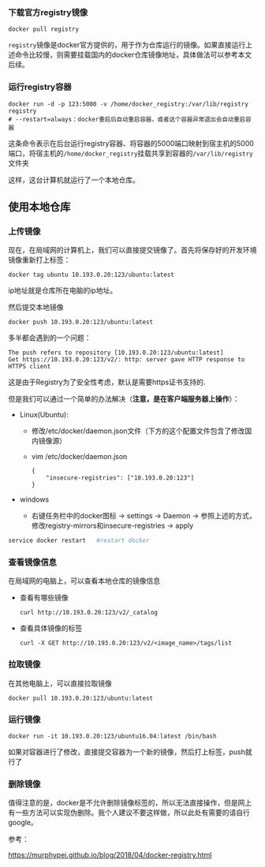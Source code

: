 ### 下载官方registry镜像

```
docker pull registry
```

`registry`镜像是docker官方提供的，用于作为仓库运行的镜像。如果直接运行上述命令比较慢，则需要挂载国内的docker仓库镜像地址，具体做法可以参考本文后续。

### 运行registry容器

```
docker run -d -p 123:5000 -v /home/docker_registry:/var/lib/registry registry
# --restart=always：docker重启后自动重启容器，或者这个容器异常退出会自动重启容器
```

这条命令表示在后台运行registry容器、将容器的5000端口映射到宿主机的5000端口，将宿主机的`/home/docker_registry`挂载共享到容器的`/var/lib/registry`文件夹

这样，这台计算机就运行了一个本地仓库。

## 使用本地仓库

### 上传镜像

现在，在局域网的计算机上，我们可以直接提交镜像了。首先将保存好的开发环境镜像重新打上标签：

```
docker tag ubuntu 10.193.0.20:123/ubuntu:latest
```

ip地址就是仓库所在电脑的ip地址。

然后提交本地镜像

```
docker push 10.193.0.20:123/ubuntu:latest
```

多半都会遇到的一个问题：

```
The push refers to repository [10.193.0.20:123/ubuntu:latest]
Get https://10.193.0.20:123/v2/: http: server gave HTTP response to HTTPS client
```

这是由于Registry为了安全性考虑，默认是需要https证书支持的.

但是我们可以通过一个简单的办法解决（**注意，是在客户端服务器上操作**）：

- Linux(Ubuntu):

  - 修改/etc/docker/daemon.json文件（下方的这个配置文件包含了修改国内镜像源）

  - vim /etc/docker/daemon.json

    ```
    {
        "insecure-registries": ["10.193.0.20:123"] 
    }
    ```

- windows

  - 右键任务栏中的docker图标 -> settings -> Daemon -> 参照上述的方式，修改registry-mirrors和insecure-registries -> apply

```bash
service docker restart   #restart docker
```

### 查看镜像信息

在局域网的电脑上，可以查看本地仓库的镜像信息

- 查看有哪些镜像

  `curl http://10.193.0.20:123/v2/_catalog`

- 查看具体镜像的标签

  `curl -X GET http://10.193.0.20:123/v2/<image_name>/tags/list`

### 拉取镜像

在其他电脑上，可以直接拉取镜像

```
docker pull 10.193.0.20:123/ubuntu:latest
```

### 运行镜像

```
docker run -it 10.193.0.20:123/ubuntu16.04:latest /bin/bash
```

如果对容器进行了修改，直接提交容器为一个新的镜像，然后打上标签，push就行了

### 删除镜像

值得注意的是，docker是不允许删除镜像标签的，所以无法直接操作，但是网上有一些方法可以实现伪删除。我个人建议不要这样做，所以此处有需要的请自行google。

参考：

https://murphypei.github.io/blog/2018/04/docker-registry.html